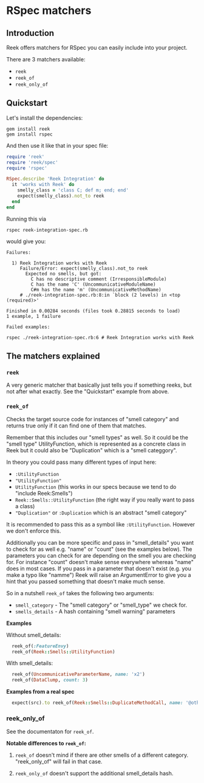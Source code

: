 # RSpec matchers

## Introduction

Reek offers matchers for RSpec you can easily include into your project.

There are 3 matchers available:

- `reek`
- `reek_of`
- `reek_only_of`

## Quickstart

Let's install the dependencies:

```
gem install reek
gem install rspec
```

And then use it like that in your spec file:

```Ruby
require 'reek'
require 'reek/spec'
require 'rspec'

RSpec.describe 'Reek Integration' do
  it 'works with Reek' do
    smelly_class = 'class C; def m; end; end'
    expect(smelly_class).not_to reek
  end
end
```

Running this via

```
rspec reek-integration-spec.rb
```

would give you:

```
Failures:

  1) Reek Integration works with Reek
     Failure/Error: expect(smelly_class).not_to reek
       Expected no smells, but got:
         C has no descriptive comment (IrresponsibleModule)
         C has the name 'C' (UncommunicativeModuleName)
         C#m has the name 'm' (UncommunicativeMethodName)
     # ./reek-integration-spec.rb:8:in `block (2 levels) in <top (required)>'

Finished in 0.00284 seconds (files took 0.28815 seconds to load)
1 example, 1 failure

Failed examples:

rspec ./reek-integration-spec.rb:6 # Reek Integration works with Reek
```

## The matchers explained

### `reek`

A very generic matcher that basically just tells you if something reeks, but
not after what exactly.
See the "Quickstart" example from above.

### `reek_of`

Checks the target source code for instances of "smell category"
and returns true only if it can find one of them that matches.

Remember that this includes our "smell types" as well. So it could be the
"smell type" UtilityFunction, which is represented as a concrete class
in Reek but it could also be "Duplication" which is a "smell categgory".

In theory you could pass many different types of input here:
- `:UtilityFunction`
- `"UtilityFunction"`
- `UtilityFunction` (this works in our specs because we tend to do "include
  Reek:Smells")
- `Reek::Smells::UtilityFunction` (the right way if you really want to pass a
  class)
- `"Duplication"` or `:Duplication` which is an abstract "smell category"

It is recommended to pass this as a symbol like `:UtilityFunction`. However we
don't enforce this.

Additionally you can be more specific and pass in "smell_details" you want to
check for as well e.g. "name" or "count" (see the examples below). The
parameters you can check for are depending on the smell you are checking for.
For instance "count" doesn't make sense everywhere whereas "name" does in most
cases. If you pass in a parameter that doesn't exist (e.g. you make a typo like
"namme") Reek will raise an ArgumentError to give you a hint that you passed
something that doesn't make much sense.

So in a nutshell `reek_of` takes the following two arguments:

- `smell_category` - The "smell category" or "smell_type" we check for.
- `smells_details` - A hash containing "smell warning" parameters

**Examples**

 Without smell_details:

```Ruby
  reek_of(:FeatureEnvy)
  reek_of(Reek::Smells::UtilityFunction)
```

With smell_details:

```Ruby
  reek_of(UncommunicativeParameterName, name: 'x2')
  reek_of(DataClump, count: 3)
```

**Examples from a real spec**

```Ruby
  expect(src).to reek_of(Reek::Smells::DuplicateMethodCall, name: '@other.thing')
```

### reek_only_of

See the documentaton for `reek_of`.

**Notable differences to `reek_of`:**

1. `reek_of` doesn't mind if there are other smells of a different category.
   "reek_only_of" will fail in that case.

2. `reek_only_of` doesn't support the additional smell_details hash.

